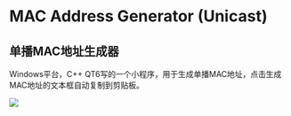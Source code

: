 # MAC Address Generator (Unicast)

## 单播MAC地址生成器



Windows平台，C++ QT6写的一个小程序，用于生成单播MAC地址，点击生成MAC地址的文本框自动复制到剪贴板。

![](../images/README/mac_generater.png)
